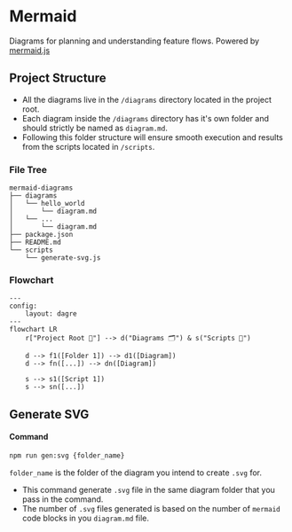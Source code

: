 # Mermaid

Diagrams for planning and understanding feature flows. Powered by [mermaid.js](https://mermaid.js.org/)

## Project Structure

-   All the diagrams live in the `/diagrams` directory located in the project root.
-   Each diagram inside the `/diagrams` directory has it's own folder and should strictly be named as `diagram.md`.
-   Following this folder structure will ensure smooth execution and results from the scripts located in `/scripts`.

### File Tree

```text
mermaid-diagrams
├── diagrams
│   └── hello_world
│       └── diagram.md
│   └── ...
│       └── diagram.md
├── package.json
├── README.md
└── scripts
    └── generate-svg.js
```

### Flowchart

```mermaid
---
config:
    layout: dagre
---
flowchart LR
    r["Project Root 🏁"] --> d("Diagrams 🗂️") & s("Scripts 📑")

    d --> f1([Folder 1]) --> d1([Diagram])
    d --> fn([...]) --> dn([Diagram])

    s --> s1([Script 1])
    s --> sn([...])
```

## Generate SVG

#### Command

```bash
npm run gen:svg {folder_name}
```

`folder_name` is the folder of the diagram you intend to create `.svg` for.

-   This command generate `.svg` file in the same diagram folder that you pass in the command.
-   The number of `.svg` files generated is based on the number of `mermaid` code blocks in you `diagram.md` file.
